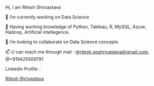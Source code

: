  Hi, I am Ritesh Shrivastava

🔭 I’m currently working on Data Science

🌱 Having working knowledge of Python, Tableau, R, MySQL, Azure, Hadoop, Artificial intellegence.

👯 I’m looking to collaborate on Data Science concepts

📫 U can reach me through mail  : @ritesh.opshrivastava@gmail.com, @+919425009791

Linkedin Profile - <div class="badge-base LI-profile-badge" data-locale="en_US" data-size="medium" data-theme="dark" data-type="VERTICAL" data-vanity="ritesh-opshrivastava" data-version="v1"><a class="badge-base__link LI-simple-link" href="https://in.linkedin.com/in/ritesh-opshrivastava?trk=profile-badge">Ritesh Shrivastava</a></div>
              

<!--
**RiteshopShrivastava/RiteshopShrivastava** is a ✨ _special_ ✨ repository because its `README.md` (this file) appears on your GitHub profile.

Here are some ideas to get you started:

- 🔭 I’m currently working on Data Science
- 🌱 I’m currently mastering Python, Tableau, R, MySQL, Azure, Hadoop, Artificial intellegence and Deep learning
- 👯 I’m looking to collaborate on Data Science concepts
- 🤔 I’m looking for help with ...
- 💬 Ask me about ...
- 📫 How to reach me on my maild : ritesh.opshrivastava@gmail.com
- 😄 Pronouns: ...
- ⚡ Fun fact: ...
-->
